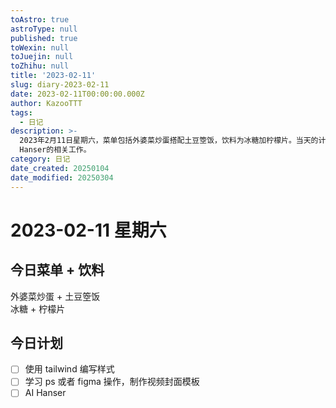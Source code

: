 ```yaml
---
toAstro: true
astroType: null
published: true
toWexin: null
toJuejin: null
toZhihu: null
title: '2023-02-11'
slug: diary-2023-02-11
date: 2023-02-11T00:00:00.000Z
author: KazooTTT
tags:
  - 日记
description: >-
  2023年2月11日星期六，菜单包括外婆菜炒蛋搭配土豆箜饭，饮料为冰糖加柠檬片。当天的计划包括使用tailwind编写样式，学习Photoshop或Figma操作以制作视频封面模板，以及进行AI
  Hanser的相关工作。
category: 日记
date_created: 20250104
date_modified: 20250304
---
```


# 2023-02-11 星期六

## 今日菜单 + 饮料

外婆菜炒蛋 + 土豆箜饭  
冰糖 + 柠檬片

## 今日计划

- [ ] 使用 tailwind 编写样式
- [ ] 学习 ps 或者 figma 操作，制作视频封面模板
- [ ] AI Hanser
